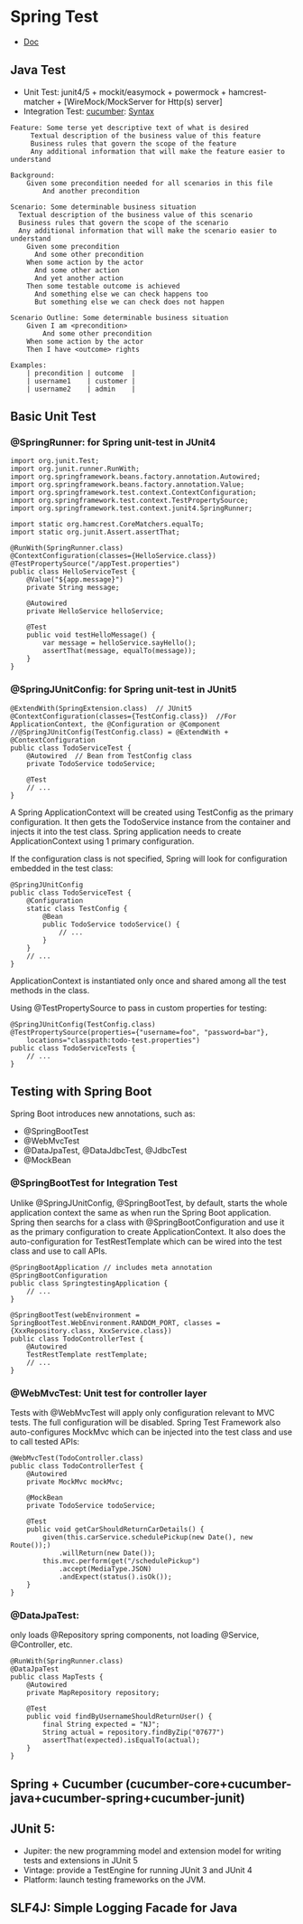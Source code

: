 # Spring Test
- [Doc](https://docs.spring.io/spring-framework/docs/current/reference/html/testing.html)

## Java Test
- Unit Test: junit4/5 + mockit/easymock + powermock + hamcrest-matcher + [WireMock/MockServer for Http(s) server]
- Integration Test: [cucumber](https://cucumber.io/docs/cucumber/): [Syntax](https://sodocumentation.net/cucumber/topic/9296/gherkin-syntax)
```
Feature: Some terse yet descriptive text of what is desired
     Textual description of the business value of this feature
     Business rules that govern the scope of the feature
     Any additional information that will make the feature easier to understand

Background:
    Given some precondition needed for all scenarios in this file
        And another precondition

Scenario: Some determinable business situation
  Textual description of the business value of this scenario
  Business rules that govern the scope of the scenario
  Any additional information that will make the scenario easier to understand
    Given some precondition
      And some other precondition
    When some action by the actor
      And some other action
      And yet another action
    Then some testable outcome is achieved
      And something else we can check happens too
      But something else we can check does not happen

Scenario Outline: Some determinable business situation
    Given I am <precondition>
        And some other precondition
    When some action by the actor
    Then I have <outcome> rights

Examples:
    | precondition | outcome  |
    | username1    | customer |
    | username2    | admin    |
```

## Basic Unit Test
### @SpringRunner: for Spring unit-test in JUnit4
```
import org.junit.Test;
import org.junit.runner.RunWith;
import org.springframework.beans.factory.annotation.Autowired;
import org.springframework.beans.factory.annotation.Value;
import org.springframework.test.context.ContextConfiguration;
import org.springframework.test.context.TestPropertySource;
import org.springframework.test.context.junit4.SpringRunner;

import static org.hamcrest.CoreMatchers.equalTo;
import static org.junit.Assert.assertThat;

@RunWith(SpringRunner.class)
@ContextConfiguration(classes={HelloService.class})
@TestPropertySource("/appTest.properties")
public class HelloServiceTest {
    @Value("${app.message}")
    private String message;

    @Autowired
    private HelloService helloService;

    @Test
    public void testHelloMessage() {
        var message = helloService.sayHello();
        assertThat(message, equalTo(message));
    }
}
```
### @SpringJUnitConfig: for Spring unit-test in JUnit5
```
@ExtendWith(SpringExtension.class)  // JUnit5
@ContextConfiguration(classes={TestConfig.class})  //For ApplicationContext, the @Configuration or @Component
//@SpringJUnitConfig(TestConfig.class) = @ExtendWith + @ContextConfiguration
public class TodoServiceTest {
    @Autowired  // Bean from TestConfig class
    private TodoService todoService;
    
    @Test
    // ...    
}
```
 A Spring ApplicationContext will be created using TestConfig as the primary configuration. It then gets the 
 TodoService instance from the container and injects it into the test class. Spring application needs to 
 create ApplicationContext using 1 primary configuration.
 
If the configuration class is not specified, Spring will look for configuration embedded in the test class:
```
@SpringJUnitConfig
public class TodoServiceTest {
    @Configuration
    static class TestConfig {
        @Bean
        public TodoService todoService() {
            // ...
        }
    }
    // ...
}
```
ApplicationContext is instantiated only once and shared among all the test methods in the class.

Using @TestPropertySource to pass in custom properties for testing:
```
@SpringJUnitConfig(TestConfig.class)
@TestPropertySource(properties={"username=foo", "password=bar"},
    locations="classpath:todo-test.properties")
public class TodoServiceTests {
    // ...
}
```

## Testing with Spring Boot

Spring Boot introduces new annotations, such as:
- @SpringBootTest
- @WebMvcTest
- @DataJpaTest, @DataJdbcTest, @JdbcTest
- @MockBean

### @SpringBootTest for Integration Test

Unlike @SpringJUnitConfig, @SpringBootTest, by default, starts the whole application context the same as 
when run the Spring Boot application. Spring then searchs for a class with @SpringBootConfiguration and 
use it as the primary configuration to create ApplicationContext. It also does the auto-configuration 
for TestRestTemplate which can be wired into the test class and use to call APIs.
```
@SpringBootApplication // includes meta annotation @SpringBootConfiguration
public class SpringtestingApplication {
    // ...
}

@SpringBootTest(webEnvironment = SpringBootTest.WebEnvironment.RANDOM_PORT, classes = {XxxRepository.class, XxxService.class})
public class TodoControllerTest {
    @Autowired
    TestRestTemplate restTemplate;
    // ...
}
```
### @WebMvcTest: Unit test for controller layer

Tests with @WebMvcTest will apply only configuration relevant to MVC tests. The full configuration will be disabled. 
Spring Test Framework also auto-configures MockMvc which can be injected into the test class and use to call tested APIs:
```
@WebMvcTest(TodoController.class)
public class TodoControllerTest {
    @Autowired
    private MockMvc mockMvc;

    @MockBean
    private TodoService todoService;
    
    @Test
	public void getCarShouldReturnCarDetails() {
    	given(this.carService.schedulePickup(new Date(), new Route());)
        	.willReturn(new Date());
    	this.mvc.perform(get("/schedulePickup")
        	.accept(MediaType.JSON)
        	.andExpect(status().isOk());
	}
}
```

### @DataJpaTest: 
only loads @Repository spring components, not loading @Service, @Controller, etc.
```
@RunWith(SpringRunner.class)
@DataJpaTest
public class MapTests {
	@Autowired
	private MapRepository repository;

	@Test
	public void findByUsernameShouldReturnUser() {
    	final String expected = "NJ";
    	String actual = repository.findByZip("07677")
    	assertThat(expected).isEqualTo(actual);
	}
}

```

## Spring + Cucumber (cucumber-core+cucumber-java+cucumber-spring+cucumber-junit)

## JUnit 5:
- Jupiter: the new programming model and extension model for writing tests and extensions in JUnit 5
- Vintage: provide a TestEngine for running JUnit 3 and JUnit 4 
- Platform: launch testing frameworks on the JVM.

## SLF4J: Simple Logging Facade for Java
